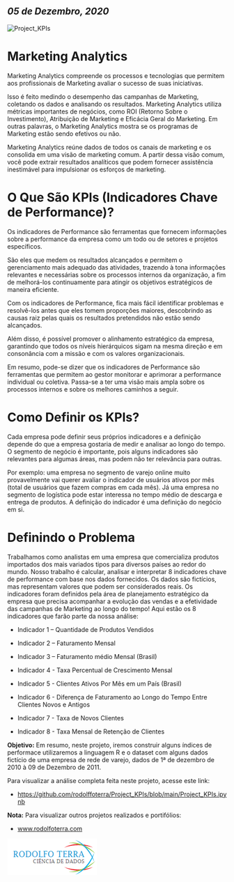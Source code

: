 *05 de Dezembro, 2020*
---

![Project_KPIs](https://www.siteware.com.br/wp-content/uploads/2018/07/como-analisar-indicadores-desempenho.png)

# Marketing Analytics 

Marketing Analytics compreende os processos e tecnologias que permitem aos profissionais de Marketing avaliar o sucesso de suas iniciativas.

Isso é feito medindo o desempenho das campanhas de Marketing, coletando os dados e analisando os resultados. Marketing Analytics utiliza métricas importantes de negócios, como ROI (Retorno Sobre o Investimento), Atribuição de Marketing e Eficácia Geral do Marketing. Em outras palavras, o Marketing Analytics mostra se os programas de Marketing estão sendo efetivos ou não.

Marketing Analytics reúne dados de todos os canais de marketing e os consolida em uma visão de marketing comum. A partir dessa visão comum, você pode extrair resultados analíticos que podem fornecer assistência inestimável para impulsionar os esforços de marketing.


#  O Que São KPIs (Indicadores Chave de Performance)? 

Os indicadores de Performance são ferramentas que fornecem informações sobre a performance da empresa como um todo ou de setores e projetos específicos.

São eles que medem os resultados alcançados e permitem o gerenciamento mais adequado das atividades, trazendo à tona informações relevantes e necessárias sobre os processos internos da organização, a fim de melhorá-los continuamente para atingir os objetivos estratégicos de maneira eficiente.

Com os indicadores de Performance, fica mais fácil identificar problemas e resolvê-los antes que eles tomem proporções maiores, descobrindo as causas raiz pelas quais os resultados pretendidos não estão sendo alcançados.

Além disso, é possível promover o alinhamento estratégico da empresa, garantindo que todos os níveis hierárquicos sigam na mesma direção e em consonância com a missão e com os valores organizacionais.

Em resumo, pode-se dizer que os indicadores de Performance são ferramentas que permitem ao gestor monitorar e aprimorar a performance individual ou coletiva. Passa-se a ter uma visão mais ampla sobre os processos internos e sobre os melhores caminhos a seguir.


#  Como Definir os KPIs? 
Cada empresa pode definir seus próprios indicadores e a definição depende do que a empresa gostaria de medir e analisar ao longo do tempo. O segmento de negócio é importante, pois alguns indicadores são relevantes para algumas áreas, mas podem não ter relevância para outras.

Por exemplo: uma empresa no segmento de varejo online muito provavelmente vai querer avaliar o indicador de usuários ativos por mês (total de usuários que fazem compras em cada mês). Já uma empresa no segmento de logística pode estar interessa no tempo médio de descarga e entrega de produtos. A definição do indicador é uma definição do negócio em si.

#  Definindo o Problema 

Trabalhamos como analistas em uma empresa que comercializa produtos importados dos mais variados tipos para diversos países ao redor do mundo.
Nosso trabalho é calcular, analisar e interpretar 8 indicadores chave de performance com base nos dados fornecidos. Os dados são fictícios, mas representam valores que podem ser considerados reais.
Os indicadores foram definidos pela área de planejamento estratégico da empresa que precisa acompanhar a evolução das vendas e a efetividade das campanhas de Marketing ao longo do tempo!
Aqui estão os 8 indicadores que farão parte da nossa análise:

* Indicador 1 – Quantidade de Produtos Vendidos

* Indicador 2 – Faturamento Mensal

* Indicador 3 – Faturamento médio Mensal (Brasil)

* Indicador 4 - Taxa Percentual de Crescimento Mensal

* Indicador 5 - Clientes Ativos Por Mês em um País (Brasil)

* Indicador 6 - Diferença de Faturamento ao Longo do Tempo Entre Clientes Novos e Antigos

* Indicador 7 - Taxa de Novos Clientes

* Indicador 8 - Taxa Mensal de Retenção de Clientes


**Objetivo:** Em resumo, neste projeto, iremos construir alguns índices de performace utilizaremos a linguagem R e o dataset com alguns dados fictício de uma empresa de rede de varejo, dados de 1ª de dezembro de 2010 à 09 de Dezembro de 2011.

Para visualizar a análise completa feita neste projeto, acesse este link:

* https://github.com/rodolffoterra/Project_KPIs/blob/main/Project_KPIs.ipynb

**Nota:** Para visualizar outros projetos realizados e portifólios:

* www.rodolfoterra.com    


 ![Ciência de Dados](https://raw.githubusercontent.com/rodolffoterra/Project_KPIs/main/imagem/logo.png)

